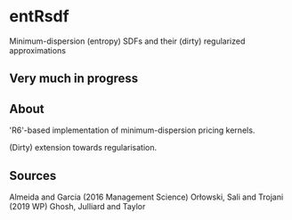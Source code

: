 # entRsdf
Minimum-dispersion (entropy) SDFs and their (dirty) regularized approximations

## Very much in progress

## About

'R6'-based implementation of minimum-dispersion pricing kernels.

(Dirty) extension towards regularisation.

## Sources
Almeida and Garcia (2016 Management Science)
Orłowski, Sali and Trojani (2019 WP)
Ghosh, Julliard and Taylor
